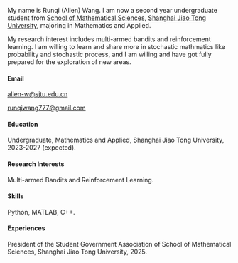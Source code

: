 

My name is Runqi (Allen) Wang. I am now a second year undergraduate student from [School of Mathematical Sciences](https://math.sjtu.edu.cn/), [Shanghai Jiao Tong University](https://www.sjtu.edu.cn/), majoring in Mathematics and Applied. 

My research interest includes multi-armed bandits and reinforcement learning. I am willing to learn and share more in stochastic mathmatics like probability and stochastic process, and I am willing and have got fully prepared for the exploration of new areas. 

#### Email
allen-w@sjtu.edu.cn

runqiwang777@gmail.com

#### Education
Undergraduate, Mathematics and Applied, Shanghai Jiao Tong University, 2023-2027 (expected).

#### Research Interests
Multi-armed Bandits and Reinforcement Learning.

#### Skills
Python, MATLAB, C++.

#### Experiences
President of the Student Government Association of School of Mathematical Sciences, Shanghai Jiao Tong University, 2025.
